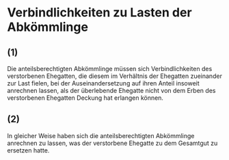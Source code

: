 # Verbindlichkeiten zu Lasten der Abkömmlinge



## (1)

 Die anteilsberechtigten Abkömmlinge müssen sich Verbindlichkeiten des verstorbenen Ehegatten, die diesem im Verhältnis der Ehegatten zueinander zur Last fielen, bei der Auseinandersetzung auf ihren Anteil insoweit anrechnen lassen, als der überlebende Ehegatte nicht von dem Erben des verstorbenen Ehegatten Deckung hat erlangen können.

## (2)

 In gleicher Weise haben sich die anteilsberechtigten Abkömmlinge anrechnen zu lassen, was der verstorbene Ehegatte zu dem Gesamtgut zu ersetzen hatte. 

